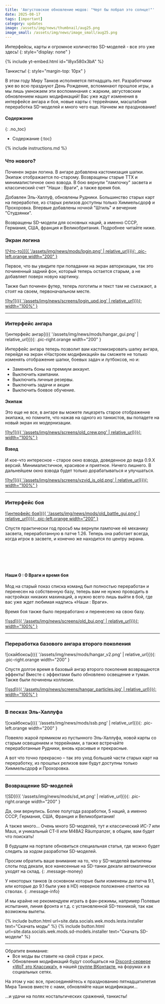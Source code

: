 ```yaml
---
title: 'Августовское обновление модов: "Черт бы побрал это солнце!"'
date: 2025-08-17
tags: [important]
category: updates
image: /assets/img/news/thumbnail/aug25.png
image_small: /assets/img/news/image_small/aug25.png
---
```


Интерфейсы, карты и огромное количество SD-моделей - все это уже здесь!
{: style="display: none" }

{% include yt-embed.html id="l8yx580x3bA" %}

Танкисты!
{: style="margin-top: 10px" }

В этом году Миру Танков исполняется пятнадцать лет. Разработчики уже во всю празднуют День Рождение, вспоминают прошлое игры, а мы лишь умножаем эти воспоминания с жарким, августовским обновлением наших модификаций! Вас уже ждут изменения в интерфейсе ангара и боя, новые карты с террейнами, масштабная переработка SD-моделей и много чего еще. Начнем же празднование!

#### Содержание
{: .no_toc}

- Содержание
{:toc}

{% include instructions.md %}

### Что нового?

Починен экран логина. В ангаре добавлена кастомизация шапки. Экипаж отображается по-старому. Возвращены старые ТТХ и минималистичное окно взвода. В бою вернули "лампочку" засвета и классический счет "Наши : Враги", а также время боя.

Добавлен Эль-Халлуф, обновлены Рудники. Большинство старых карт на переработке, из старых релизов доступны только Химмельсдорф и Прохоровка. Впервые добавлены ночной "Штиль" и вечерние "Студзянки".

Возвращены SD-модели для основных наций, а именно СССР, Германия, США, франция и Великобритания. Подробнее читайте ниже.

### Экран логина

[![Что-то]({{ '/assets/img/news/mods/login.png' | relative_url}}){: .pic-left.orange width="200" }](https://wgmods.net/4012/)

Первое, что вы увидите при попадании на экран авторизации, так это починенный задний фон, который теперь остается старым, а не добавляет поверх новую картинку.

Также был починен футер, теперь логотипы и текст там не съезжают, а стоят на своем, первоначальном месте.

[![hv1]({{ '/assets/img/news/screens/login_upd.jpg' | relative_url}}){: width="100%" }](/assets/img/news/screens/login_upd.jpg)

---

### Интерфейс ангара

![интерфейс ангар]({{ '/assets/img/news/mods/hangar_gui.png' | relative_url}}){: .pic-right.orange width="200" }

Интерфейс ангара теперь позволит вам кастомизировать шапку ангара, перейдя на экран «Настроек модификаций» вы сможете не только изменять отображение шапки, боевых задач и лутбоксов, но и:

- Заменить боны на премиум аккаунт.
- Выключить кампании.
- Выключить личные резервы.
- Выключить задачи и акции
- Выключить боевое обучение.

#### Экипаж

Это еще не все, в ангаре вы можете лицезреть старое отображение экипажа, но помните, что нажав на одного из танкистов, вы попадете на новый экран их модернизации.

[![hv1]({{ '/assets/img/news/screens/old_crew.png' | relative_url}}){: width="100%" }](/assets/img/news/screens/old_crew.png)

#### Взвод

И кое-что интересное – старое окно взвода, доведенное до вида 0.9.Х версий. Минималистичное, красивое и приятное. Ничего лишнего. В дальнейшем окно взвода будет только дорабатываться и улучшаться.

[![hv1]({{ '/assets/img/news/screens/vzvid_is_old.png' | relative_url}}){: width="100%" }](/assets/img/news/screens/vzvid_is_old.png)

---

### Интерфейс боя

[![интерфейс боя]({{ '/assets/img/news/mods/old_battle_gui.png' | relative_url}}){: .pic-left.orange width="200" }](https://drive.google.com/file/d/1FmohmS9sjSlitiQzPuboNxT1bLcsdWug/view?usp=sharing)

Спустя практически год просьб мы вернули лампочке её механику засвета, переработанную в патче 1.26. Теперь она работает всегда, когда игрок в засвете, и конечно же находится по центру экрана.  

<br>
<br>
<br>
<br>

#### Наши 0 : 0 Враги и время боя

Мод на старый показ списка команд был полностью переработан и перенесен на собственную базу, теперь вам не нужно проводить в настройках никаких махинаций, а нужно всего лишь выйти в бой, где вас уже ждет любимая надпись «Наши : Враги».

Время боя также было переработано и перенесено на свою базу.

[![ssd]({{ '/assets/img/news/screens/old_bui.png' | relative_url}}){: width="100%" }](/assets/img/news/screens/old_bui.png)

---

### Переработка базового ангара второго поколения

![скайбоксы]({{ '/assets/img/news/mods/hangar_v2.png' | relative_url}}){: .pic-right.orange width="200" }

Спустя долгое время в базовый ангар второго поколения возвращаются эффекты! Вместе с эффектами было обновлено освещение и туман. Также были починены коллизии.

[![ssd]({{ '/assets/img/news/screens/hangar_particles.jpg' | relative_url}}){: width="100%" }](/assets/img/news/screens/hangar_particles.jpg)

---

### В песках Эль-Халлуфа

![скайбоксы]({{ '/assets/img/news/mods/ssb.png' | relative_url}}){: .pic-left.orange width="200" }

Повеяло жарой прямиком из пустынного Эль-Халлуфа, новой карты со старым освещением и террейнами, а также встречайте переработанные Рудники, вновь красивые и прекрасные.

А вот что точно прекрасно – так это уход большей части старых карт на переработку, из прошлых релизов вам будут доступны только Химмельсдорф и Прохоровка.

---

### Возвращение SD-моделей

![SD]({{ '/assets/img/news/mods/sd_wt.png' | relative_url}}){: .pic-right.orange width="200" }

Да, они вернулись. Более полугода разработки, 5 наций, а именно СССР, Германия, США, Франция и Великобритания!

А также много… Очень много SD-моделей, тут и классический ИС-7 или Maus, и уникальный СТ-II или M48A2 Räumpanzer, в общем, вам будет что поискать!

В будущем на портале обновиться специальная статья, где можно будет следить за ходом разработки SD-моделей.

Просим обратить ваше внимание на то, что у SD-моделей выпилены слоты под декали, все нанесенные на SD-танки декали автоматически уходят на склад.
{: .message-money}

У некоторых танков (в основном которые были изменены до патча 9.1, или которые до 9.1 были уже в HD) неверное положение отметок на стволах.
{: .message-info}

И мы крайне не рекомендуем играть в фан-режимы, например Полевые испытания, линия фронта и т.д. с установленной SD-техникой, так как возможны вылеты.

{% include button.html url=site.data.socials.wek.mods.lesta.installer text="Скачать моды" %}
{% include button.html url=site.data.socials.wek.mods.sd-models.installer text="Скачать SD-модели" %}

---

<div class="message-info" style="padding-bottom: 0">
Обратите внимание:
<ul style="margin-top: 0px">
  <li>Все моды вы ставите на свой страх и риск.</li>
  <li>Обновления модификаций будут сообщаться на <a href="{{ site.data.socials.wek.discord.url }}">Discord-сервере «WoT это Классика!»</a>, в нашей <a href="{{ site.data.socials.bendy.vk.url }}">группе ВКонтакте</a>, на форумах и в социальных сетях.</li>
</ul>
</div>

На этом у нас все, присоединяйтесь к празднованию пятнадцатилетия Мира Танков вместе с нами, обновляйте наши модификации...

...и удачи на полях ностальгических сражений, танкисты!

